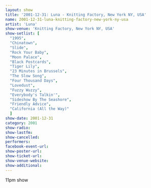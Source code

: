 ```yaml
---
layout: show
title: '2001-12-31: Luna - Knitting Factory, New York NY, USA'
name: 2001-12-31-luna-knitting-factory-new-york-ny-usa
artist: 'Luna'
show-venue: 'Knitting Factory, New York NY, USA'
show-setlist: [
  "1995",
  "Chinatown",
  "Slide",
  "Rock Your Baby",
  "Moon Palace",
  "Black Postcards",
  "Tiger Lily",
  "23 Minutes in Brussels",
  "The Slow Song",
  "Four Thousand Days",
  "Lovedust",
  "Fuzzy Wuzzy",
  "Everybody's Talkin'",
  "Sideshow By The Seashore",
  "Friendly Advice",
  "California (All the Way)"
  ]
show-date: 2001-12-31
category: 2001
show-radio: 
show-lastfm: 
show-cancelled: 
performers: 
facebook-event-url: 
show-poster-url: 
show-ticket-url: 
show-venue-website: 
show-additional: 
---
```


11pm show